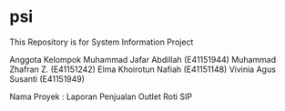 # psi
This Repository is for System Information Project

Anggota Kelompok
Muhammad Jafar Abdillah		(E41151944)
Muhammad Zhafran Z.		(E41151242)
Elma Khoirotun Nafiah		(E41151148)
Vivinia Agus Susanti			(E41151949)

Nama Proyek : Laporan Penjualan Outlet Roti SIP

